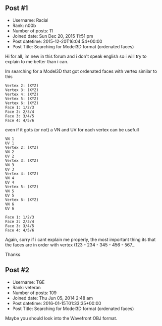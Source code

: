 ## Post #1
- Username: Racial
- Rank: n00b
- Number of posts: 11
- Joined date: Sun Dec 20, 2015 11:51 pm
- Post datetime: 2015-12-20T16:04:54+00:00
- Post Title: Searching for Model3D format (ordenated faces)

Hi for all, im new in this forum and i don't speak english so i will try to explain to me better than i can.

Im searching for a Model3D that got ordenated faces with vertex similar to this

```
Vertex 2: (XYZ)
Vertex 3: (XYZ)
Vertex 4: (XYZ)
Vertex 5: (XYZ)
Vertex 6: (XYZ)
Face 1: 1/2/3
Face 2: 2/3/4
Face 3: 3/4/5
Face 4: 4/5/6
```


even if it gots (or not) a VN and UV for each vertex can be usefull

```
VN 1
UV 1
Vertex 2: (XYZ)
VN 2
UV 2
Vertex 3: (XYZ)
VN 3
UV 3
Vertex 4: (XYZ)
VN 4
UV 4
Vertex 5: (XYZ)
VN 5
UV 5
Vertex 6: (XYZ)
VN 6
UV 6

Face 1: 1/2/3
Face 2: 2/3/4
Face 3: 3/4/5
Face 4: 4/5/6
```


Again, sorry if i cant explain me properly, the most important thing its that the faces are in order with vertex (123 - 234 - 345 - 456 - 567...

Thanks
## Post #2
- Username: TGE
- Rank: veteran
- Number of posts: 109
- Joined date: Thu Jun 05, 2014 2:48 am
- Post datetime: 2016-01-15T01:33:35+00:00
- Post Title: Searching for Model3D format (ordenated faces)

Maybe you should look into the Wavefront OBJ format.
